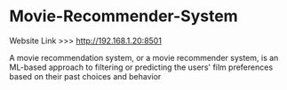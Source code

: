# Movie-Recommender-System

Website Link >>> http://192.168.1.20:8501

A movie recommendation system, or a movie recommender system, is an ML-based approach to filtering or predicting the users' film preferences based on their past choices and behavior
